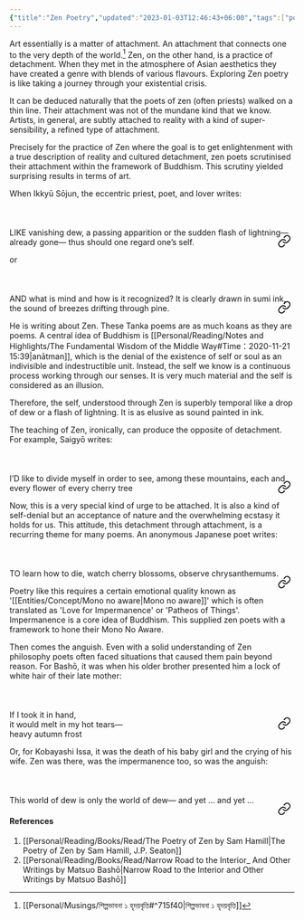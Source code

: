 ```yaml
---
{"title":"Zen Poetry","updated":"2023-01-03T12:46:43+06:00","tags":["poetry","literature","buddhism","zen"],"created":"2021-09-02T16:50:00+06:00","dg-publish":true,"permalink":"/personal/musings/zen-poetry/","dgPassFrontmatter":true}
---
```


Art essentially is a matter of attachment. An attachment that connects one to the very depth of the world.[^1] Zen, on the other hand, is a practice of detachment. When they met in the atmosphere of Asian aesthetics they have created a genre with blends of various flavours. Exploring Zen poetry is like taking a journey through your existential crisis.

It can be deduced naturally that the poets of zen (often priests) walked on a thin line. Their attachment was not of the mundane kind that we know. Artists, in general, are subtly attached to reality with a kind of super-sensibility, a refined type of attachment.

Precisely for the practice of Zen where the goal is to get enlightenment with a true description of reality and cultured detachment, zen poets scrutinised their attachment within the framework of Buddhism. This scrutiny yielded surprising results in terms of art.

When Ikkyū Sōjun, the eccentric priest, poet, and lover writes:


<div class="transclusion internal-embed is-loaded"><a class="embed-link" href="/personal/reading/notes-and-highlights/the-poetry-of-zen-by-sam-hamill-j-p-seaton/#e34d1e" style="position: relative; top: 50px; left: calc(100% - 30px); cursor: pointer; z-index: 9999;" aria-label="Open link"><svg xmlns="http://www.w3.org/2000/svg" width="24" height="24" viewBox="0 0 24 24" fill="none" stroke="currentColor" stroke-width="2" stroke-linecap="round" stroke-linejoin="round" class="svg-icon lucide-link"><path d="M10 13a5 5 0 0 0 7.54.54l3-3a5 5 0 0 0-7.07-7.07l-1.72 1.71"></path><path d="M14 11a5 5 0 0 0-7.54-.54l-3 3a5 5 0 0 0 7.07 7.07l1.71-1.71"></path></svg></a><div class="markdown-embed">



LIKE vanishing dew,
a passing apparition
or the sudden flash
of lightning—already gone—
thus should one regard one’s self. 

</div></div>


or


<div class="transclusion internal-embed is-loaded"><a class="embed-link" href="/personal/reading/notes-and-highlights/the-poetry-of-zen-by-sam-hamill-j-p-seaton/#605009" style="position: relative; top: 50px; left: calc(100% - 30px); cursor: pointer; z-index: 9999;" aria-label="Open link"><svg xmlns="http://www.w3.org/2000/svg" width="24" height="24" viewBox="0 0 24 24" fill="none" stroke="currentColor" stroke-width="2" stroke-linecap="round" stroke-linejoin="round" class="svg-icon lucide-link"><path d="M10 13a5 5 0 0 0 7.54.54l3-3a5 5 0 0 0-7.07-7.07l-1.72 1.71"></path><path d="M14 11a5 5 0 0 0-7.54-.54l-3 3a5 5 0 0 0 7.07 7.07l1.71-1.71"></path></svg></a><div class="markdown-embed">



AND what is mind
and how is it recognized?
It is clearly drawn
in sumi ink, the sound
of breezes drifting through pine. 

</div></div>


He is writing about Zen. These Tanka poems are as much koans as they are poems. A central idea of Buddhism is [[Personal/Reading/Notes and Highlights/The Fundamental Wisdom of the Middle Way#Time：2020-11-21 15:39\|anātman]], which is the denial of the existence of self or soul as an indivisible and indestructible unit. Instead, the self we know is a continuous process working through our senses. It is very much material and the self is considered as an illusion.

Therefore, the self, understood through Zen is superbly temporal like a drop of dew or a flash of lightning. It is as elusive as sound painted in ink.

The teaching of Zen, ironically, can produce the opposite of detachment. For example, Saigyō writes:


<div class="transclusion internal-embed is-loaded"><a class="embed-link" href="/personal/reading/notes-and-highlights/the-poetry-of-zen-by-sam-hamill-j-p-seaton/#1c8b2a" style="position: relative; top: 50px; left: calc(100% - 30px); cursor: pointer; z-index: 9999;" aria-label="Open link"><svg xmlns="http://www.w3.org/2000/svg" width="24" height="24" viewBox="0 0 24 24" fill="none" stroke="currentColor" stroke-width="2" stroke-linecap="round" stroke-linejoin="round" class="svg-icon lucide-link"><path d="M10 13a5 5 0 0 0 7.54.54l3-3a5 5 0 0 0-7.07-7.07l-1.72 1.71"></path><path d="M14 11a5 5 0 0 0-7.54-.54l-3 3a5 5 0 0 0 7.07 7.07l1.71-1.71"></path></svg></a><div class="markdown-embed">



I’D like to divide
myself in order to see,
among these mountains,
each and every flower
of every cherry tree 

</div></div>


Now, this is a very special kind of urge to be attached. It is also a kind of self-denial but an acceptance of nature and the overwhelming ecstasy it holds for us. This attitude, this detachment through attachment, is a recurring theme for many poems. An anonymous Japanese poet writes:


<div class="transclusion internal-embed is-loaded"><a class="embed-link" href="/personal/reading/notes-and-highlights/the-poetry-of-zen-by-sam-hamill-j-p-seaton/#c91c44" style="position: relative; top: 50px; left: calc(100% - 30px); cursor: pointer; z-index: 9999;" aria-label="Open link"><svg xmlns="http://www.w3.org/2000/svg" width="24" height="24" viewBox="0 0 24 24" fill="none" stroke="currentColor" stroke-width="2" stroke-linecap="round" stroke-linejoin="round" class="svg-icon lucide-link"><path d="M10 13a5 5 0 0 0 7.54.54l3-3a5 5 0 0 0-7.07-7.07l-1.72 1.71"></path><path d="M14 11a5 5 0 0 0-7.54-.54l-3 3a5 5 0 0 0 7.07 7.07l1.71-1.71"></path></svg></a><div class="markdown-embed">



TO learn how to die,
watch cherry blossoms, observe
chrysanthemums. 

</div></div>


Poetry like this requires a certain emotional quality known as '[[Entities/Concept/Mono no aware\|Mono no aware]]' which is often translated as 'Love for Impermanence' or 'Patheos of Things'. Impermanence is a core idea of Buddhism. This supplied zen poets with a framework to hone their Mono No Aware.

Then comes the anguish. Even with a solid understanding of Zen philosophy poets often faced situations that caused them pain beyond reason. For Bashō, it was when his older brother presented him a lock of white hair of their late mother:


<div class="transclusion internal-embed is-loaded"><a class="embed-link" href="/personal/reading/notes-and-highlights/narrow-road-to-the-interior-and-other-writings/#974afb" style="position: relative; top: 50px; left: calc(100% - 30px); cursor: pointer; z-index: 9999;" aria-label="Open link"><svg xmlns="http://www.w3.org/2000/svg" width="24" height="24" viewBox="0 0 24 24" fill="none" stroke="currentColor" stroke-width="2" stroke-linecap="round" stroke-linejoin="round" class="svg-icon lucide-link"><path d="M10 13a5 5 0 0 0 7.54.54l3-3a5 5 0 0 0-7.07-7.07l-1.72 1.71"></path><path d="M14 11a5 5 0 0 0-7.54-.54l-3 3a5 5 0 0 0 7.07 7.07l1.71-1.71"></path></svg></a><div class="markdown-embed">



If I took it in hand,  
it would melt in my hot tears—  
heavy autumn frost

</div></div>


Or, for Kobayashi Issa, it was the death of his baby girl and the crying of his wife. Zen was there, was the impermanence too, so was the anguish:


<div class="transclusion internal-embed is-loaded"><a class="embed-link" href="/personal/reading/notes-and-highlights/the-poetry-of-zen-by-sam-hamill-j-p-seaton/#17ca5d" style="position: relative; top: 50px; left: calc(100% - 30px); cursor: pointer; z-index: 9999;" aria-label="Open link"><svg xmlns="http://www.w3.org/2000/svg" width="24" height="24" viewBox="0 0 24 24" fill="none" stroke="currentColor" stroke-width="2" stroke-linecap="round" stroke-linejoin="round" class="svg-icon lucide-link"><path d="M10 13a5 5 0 0 0 7.54.54l3-3a5 5 0 0 0-7.07-7.07l-1.72 1.71"></path><path d="M14 11a5 5 0 0 0-7.54-.54l-3 3a5 5 0 0 0 7.07 7.07l1.71-1.71"></path></svg></a><div class="markdown-embed">



This world of dew
is only the world of dew—
and yet … and yet … 

</div></div>


#### References
  1. [[Personal/Reading/Books/Read/The Poetry of Zen by Sam Hamill\|The Poetry of Zen by Sam Hamill, J.P. Seaton]]
  2. [[Personal/Reading/Books/Read/Narrow Road to the Interior_ And Other Writings by Matsuo Bashō\|Narrow Road to the Interior and Other Writings by Matsuo Bashō]]

[^1]: [[Personal/Musings/শিল্পভাবনা ১ হৃদয়বৃত্তি#^715f40\|শিল্পভাবনা ১ হৃদয়বৃত্তি]]